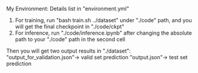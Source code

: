My Environment: Details list in "environment.yml"

1. For training, run "bash train.sh ../dataset" under "./code" path, and you will get the final checkpoint in "./code/ckpt"
2. For inference, run "./code/inference.ipynb" after changing the absolute path to your "./code" path in the second cell

Then you will get two output results in "./dataset":
"output_for_validation.json"-> valid set prediction
"output.json"-> test set prediction
